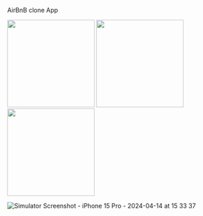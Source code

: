 AirBnB clone App

<img src="https://github.com/dearestpankaj/AirBnBClone/assets/987922/1c3237d8-cae0-4052-a573-3263b7e8f5df" width="200">
<img src="https://github.com/dearestpankaj/AirBnBClone/assets/987922/083f314d-029b-4ba0-a10f-a64ef3028dab" width="200">
<img src="https://github.com/dearestpankaj/AirBnBClone/assets/987922/c4680622-8a13-43fe-90df-dc455af46862" width="200">




![Simulator Screenshot - iPhone 15 Pro - 2024-04-14 at 15 33 37](https://github.com/dearestpankaj/AirBnBClone/assets/987922/083f314d-029b-4ba0-a10f-a64ef3028dab)
